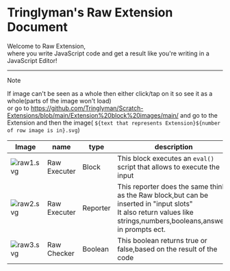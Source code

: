 # Tringlyman's Raw Extension Document


Welcome to Raw Extension,\
where you write JavaScript code and get a result like you're writing in a JavaScript Editor!

---
>[!NOTE]
>If image can't be seen as a whole then either click/tap on it so see it as a whole(parts of the image won't load)\
>or go to https://github.com/Tringlyman/Scratch-Extensions/blob/main/Extension%20block%20images/main/ and go to the Extension and then the image( `${text that represents Extension}${number of row image is in}.svg`)


|Image|name|type|description|
|---|---|---|---|
|![raw1.svg](https://github.com/Tringlyman/docs.Scratch-Extensions/blob/9bb837809766b5d3262af40ce6633bb9e5882cfc/Extension%20block%20images/main/Raw%20Extension/Raw%20Extetension/raw1.svg)|Raw Executer|Block|This block executes an `eval()` script that allows to execute the input|
|![raw2.svg](https://github.com/Tringlyman/docs.Scratch-Extensions/blob/9bb837809766b5d3262af40ce6633bb9e5882cfc/Extension%20block%20images/main/Raw%20Extension/Raw%20Extetension/raw2.svg)|Raw Executer|Reporter|This reporter does the same think as the Raw block,but can be inserted in "input slots"<br>It also return values like strings,numbers,booleans,answers in prompts ect.|
|![raw3.svg](https://github.com/Tringlyman/docs.Scratch-Extensions/blob/9bb837809766b5d3262af40ce6633bb9e5882cfc/Extension%20block%20images/main/Raw%20Extension/Raw%20Extetension/raw3.svg)|Raw Checker|Boolean|This boolean returns true or false,based on the result of the code|
